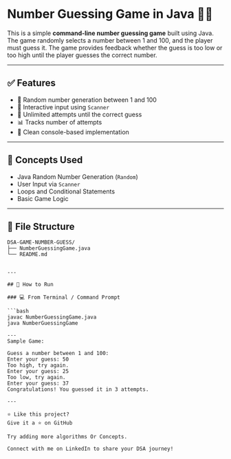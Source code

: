 # Number Guessing Game in Java 🎯🔢

This is a simple **command-line number guessing game** built using Java. The game randomly selects a number between 1 and 100, and the player must guess it. The game provides feedback whether the guess is too low or too high until the player guesses the correct number.

---

## ✅ Features

- 🎲 Random number generation between 1 and 100
- 🧠 Interactive input using `Scanner`
- 🔄 Unlimited attempts until the correct guess
- 📊 Tracks number of attempts
- 🧹 Clean console-based implementation

---

## 🧠 Concepts Used

- Java Random Number Generation (`Random`)
- User Input via `Scanner`
- Loops and Conditional Statements
- Basic Game Logic

---

## 📁 File Structure

```
DSA-GAME-NUMBER-GUESS/
├── NumberGuessingGame.java
└── README.md


---

## 🚀 How to Run

### 💻 From Terminal / Command Prompt

```bash
javac NumberGuessingGame.java
java NumberGuessingGame

---
Sample Game:

Guess a number between 1 and 100:
Enter your guess: 50
Too high, try again.
Enter your guess: 25
Too low, try again.
Enter your guess: 37
Congratulations! You guessed it in 3 attempts.

---

⭐ Like this project?
Give it a ⭐ on GitHub

Try adding more algorithms Or Concepts.

Connect with me on LinkedIn to share your DSA journey!
